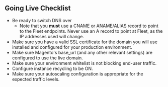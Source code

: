 ## Going Live Checklist

 - Be ready to switch DNS over
      - Note that you **must** use a CNAME or ANAME/ALIAS record to point to the Fleet endpoints. Never use an A record to point at Fleet, as the IP addresses used will change.
 - Make sure you have a valid SSL certificate for the domain you will use installed and configured for your production environment.
 - Make sure Magento's base_url (and any other relevant settings) are configured to use the live domain.
 - Make sure your environment whitelist is not blocking end-user traffic.
 - Configure instance recycling to be ON.
 - Make sure your autoscaling configuration is appropriate for the expected traffic levels.
